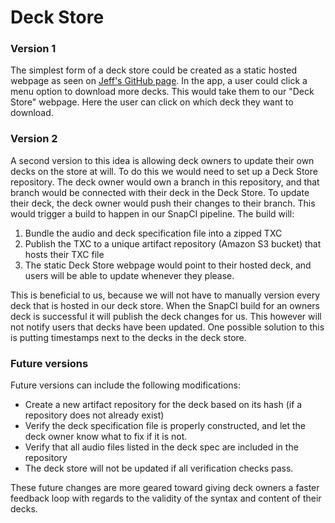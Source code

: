 # **Deck Store**

### Version 1
The simplest form of a deck store could be created as a static hosted webpage as seen on [Jeff's GitHub page](http://jwishnie.github.io/txc/). In the app, a user could click a menu option to download more decks. This would take them to our "Deck Store" webpage. Here the user can click on which deck they want to download.

### Version 2
A second version to this idea is allowing deck owners to update their own decks on the store at will. To do this we would need to set up a Deck Store repository. The deck owner would own a branch in this repository, and that branch would be connected with their deck in the Deck Store. To update their deck, the deck owner would push their changes to their branch. This would trigger a build to happen in our SnapCI pipeline. The build will:

 1. Bundle the audio and deck specification file into a zipped TXC
 2. Publish the TXC to a unique artifact repository (Amazon S3 bucket) that hosts their TXC file
 3. The static Deck Store webpage would point to their hosted deck, and users will be able to update whenever they please.

 This is beneficial to us, because we will not have to manually version every deck that is hosted in our deck store. When the SnapCI build for an owners deck is successful it will publish the deck changes for us. This however will not notify users that decks have been updated. One possible solution to this is putting timestamps next to the decks in the deck store.

### Future versions
 Future versions can include the following modifications:
 - Create a new artifact repository for the deck based on its hash (if a repository does not already exist)
 - Verify the deck specification file is properly constructed, and let the deck owner know what to fix if it is not.
 - Verify that all audio files listed in the deck spec are included in the repository
 - The deck store will not be updated if all verification checks pass.

 These future changes are more geared toward giving deck owners a faster feedback loop with regards to the validity of the syntax and content of their decks.
